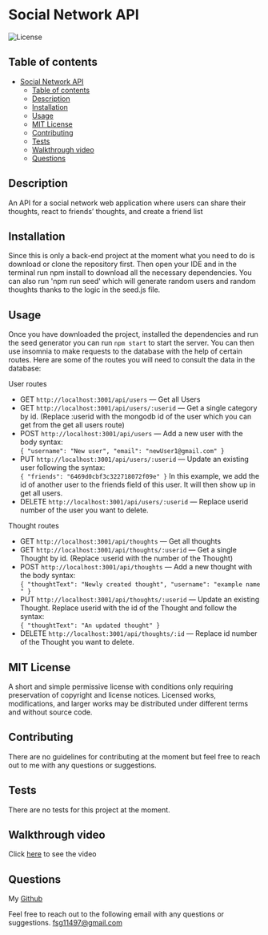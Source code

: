 # Social Network API

![License](https://img.shields.io/badge/license-mit-GREEN.svg)

## Table of contents

- [Social Network API](#social-network-api)
  - [Table of contents](#table-of-contents)
  - [Description](#description)
  - [Installation](#installation)
  - [Usage](#usage)
  - [MIT License](#mit-license)
  - [Contributing](#contributing)
  - [Tests](#tests)
  - [Walkthrough video](#walkthrough-video)
  - [Questions](#questions)

## Description

An API for a social network web application where users can share their thoughts, react to friends’ thoughts, and create a friend list

## Installation

Since this is only a back-end project at the moment what you need to do is download or clone the repository first. Then open your IDE and in the terminal run npm install to download all the necessary dependencies. You can also run 'npm run seed' which will generate random users and random thoughts thanks to the logic in the seed.js file.

## Usage

Once you have downloaded the project, installed the dependencies and run the seed generator you can run `npm start` to start the server. You can then use insomnia to make requests to the database with the help of certain routes. Here are some of the routes you will need to consult the data in the database:

User routes

- GET `http://localhost:3001/api/users` &mdash; Get all Users
- GET `http://localhost:3001/api/users/:userid` &mdash; Get a single category by id. (Replace :userid with the mongodb id of the user which you can get from the get all users route)
- POST `http://localhost:3001/api/users` &mdash; Add a new user with the body syntax: <br>`{
		"username": "New user",
		"email": "newUser1@gmail.com"
}`
- PUT `http://localhost:3001/api/users/:userid` &mdash; Update an existing user following the syntax: <br>`{
		"friends": "6469d0cbf3c322718072f09e"
}`
  In this example, we add the id of another user to the friends field of this user. It will then show up in get all users.
- DELETE `http://localhost:3001/api/users/:userid` &mdash; Replace userid number of the user you want to delete.

Thought routes

- GET `http://localhost:3001/api/thoughts` &mdash; Get all thoughts
- GET `http://localhost:3001/api/thoughts/:userid` &mdash; Get a single Thought by id. (Replace :userid with the number of the Thought)
- POST `http://localhost:3001/api/thoughts` &mdash; Add a new thought with the body syntax: <br>`{
	"thoughtText": "Newly created thought",
	"username": "example name "
}`
- PUT `http://localhost:3001/api/thoughts/:userid` &mdash; Update an existing Thought. Replace userid with the id of the Thought and follow the syntax: <br>`{
	"thoughtText": "An updated thought"
}`
- DELETE `http://localhost:3001/api/thoughts/:id` &mdash; Replace id number of the Thought you want to delete.

## MIT License

A short and simple permissive license with conditions only requiring preservation of copyright and license notices. Licensed works, modifications, and larger works may be distributed under different terms and without source code.

## Contributing

There are no guidelines for contributing at the moment but feel free to reach out to me with any questions or suggestions.

## Tests

There are no tests for this project at the moment.

## Walkthrough video

Click [here](https://drive.google.com/file/d/1_NL0zhlbtGdoSbwmSCsdVIBpIGDFJGeF/view) to see the video

## Questions

My [Github](https://github.com/Fer-117)

Feel free to reach out to the following email with any questions or suggestions.
fsg11497@gmail.com
